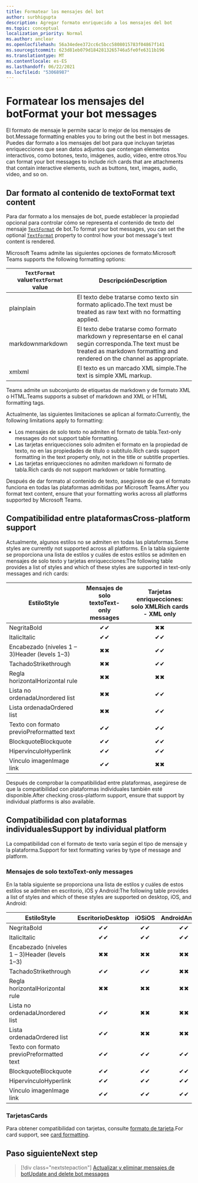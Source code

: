 ```yaml
---
title: Formatear los mensajes del bot
author: surbhigupta
description: Agregar formato enriquecido a los mensajes del bot
ms.topic: conceptual
localization_priority: Normal
ms.author: anclear
ms.openlocfilehash: 56a34edee372cc6c5bcc5808015783f04867f141
ms.sourcegitcommit: 623d81eb079d1842813265746a5fe0fe6311b196
ms.translationtype: MT
ms.contentlocale: es-ES
ms.lasthandoff: 06/22/2021
ms.locfileid: "53068987"
---
```

# <a name="format-your-bot-messages"></a><span data-ttu-id="11fa3-103">Formatear los mensajes del bot</span><span class="sxs-lookup"><span data-stu-id="11fa3-103">Format your bot messages</span></span>

<span data-ttu-id="11fa3-104">El formato de mensaje le permite sacar lo mejor de los mensajes de bot.</span><span class="sxs-lookup"><span data-stu-id="11fa3-104">Message formatting enables you to bring out the best in bot messages.</span></span> <span data-ttu-id="11fa3-105">Puedes dar formato a los mensajes del bot para que incluyan tarjetas enriquecciones que sean datos adjuntos que contengan elementos interactivos, como botones, texto, imágenes, audio, vídeo, entre otros.</span><span class="sxs-lookup"><span data-stu-id="11fa3-105">You can format your bot messages to include rich cards that are attachments that contain interactive elements, such as buttons, text, images, audio, video, and so on.</span></span>

## <a name="format-text-content"></a><span data-ttu-id="11fa3-106">Dar formato al contenido de texto</span><span class="sxs-lookup"><span data-stu-id="11fa3-106">Format text content</span></span>

<span data-ttu-id="11fa3-107">Para dar formato a los mensajes de bot, puede establecer la propiedad opcional para controlar cómo se representa el contenido de texto del mensaje [`TextFormat`](/bot-framework/dotnet/bot-builder-dotnet-create-messages#customizing-a-message) de bot.</span><span class="sxs-lookup"><span data-stu-id="11fa3-107">To format your bot messages, you can set the optional [`TextFormat`](/bot-framework/dotnet/bot-builder-dotnet-create-messages#customizing-a-message) property to control how your bot message's text content is rendered.</span></span>

<span data-ttu-id="11fa3-108">Microsoft Teams admite las siguientes opciones de formato:</span><span class="sxs-lookup"><span data-stu-id="11fa3-108">Microsoft Teams supports the following formatting options:</span></span>

| <span data-ttu-id="11fa3-109">`TextFormat` value</span><span class="sxs-lookup"><span data-stu-id="11fa3-109">`TextFormat` value</span></span> | <span data-ttu-id="11fa3-110">Descripción</span><span class="sxs-lookup"><span data-stu-id="11fa3-110">Description</span></span> |
| --- | --- |
| <span data-ttu-id="11fa3-111">plain</span><span class="sxs-lookup"><span data-stu-id="11fa3-111">plain</span></span> | <span data-ttu-id="11fa3-112">El texto debe tratarse como texto sin formato aplicado.</span><span class="sxs-lookup"><span data-stu-id="11fa3-112">The text must be treated as raw text with no formatting applied.</span></span>|
| <span data-ttu-id="11fa3-113">markdown</span><span class="sxs-lookup"><span data-stu-id="11fa3-113">markdown</span></span> | <span data-ttu-id="11fa3-114">El texto debe tratarse como formato markdown y representarse en el canal según corresponda.</span><span class="sxs-lookup"><span data-stu-id="11fa3-114">The text must be treated as markdown formatting and rendered on the channel as appropriate.</span></span> |
| <span data-ttu-id="11fa3-115">xml</span><span class="sxs-lookup"><span data-stu-id="11fa3-115">xml</span></span> | <span data-ttu-id="11fa3-116">El texto es un marcado XML simple.</span><span class="sxs-lookup"><span data-stu-id="11fa3-116">The text is simple XML markup.</span></span> |

<span data-ttu-id="11fa3-117">Teams admite un subconjunto de etiquetas de markdown y de formato XML o HTML.</span><span class="sxs-lookup"><span data-stu-id="11fa3-117">Teams supports a subset of markdown and XML or HTML formatting tags.</span></span>

<span data-ttu-id="11fa3-118">Actualmente, las siguientes limitaciones se aplican al formato:</span><span class="sxs-lookup"><span data-stu-id="11fa3-118">Currently, the following limitations apply to formatting:</span></span>

* <span data-ttu-id="11fa3-119">Los mensajes de solo texto no admiten el formato de tabla.</span><span class="sxs-lookup"><span data-stu-id="11fa3-119">Text-only messages do not support table formatting.</span></span>
* <span data-ttu-id="11fa3-120">Las tarjetas enriquecciones solo admiten el formato en la propiedad de texto, no en las propiedades de título o subtítulo.</span><span class="sxs-lookup"><span data-stu-id="11fa3-120">Rich cards support formatting in the text property only, not in the title or subtitle properties.</span></span>
* <span data-ttu-id="11fa3-121">Las tarjetas enriquecciones no admiten markdown ni formato de tabla.</span><span class="sxs-lookup"><span data-stu-id="11fa3-121">Rich cards do not support markdown or table formatting.</span></span>

<span data-ttu-id="11fa3-122">Después de dar formato al contenido de texto, asegúrese de que el formato funciona en todas las plataformas admitidas por Microsoft Teams.</span><span class="sxs-lookup"><span data-stu-id="11fa3-122">After you format text content, ensure that your formatting works across all platforms supported by Microsoft Teams.</span></span>

## <a name="cross-platform-support"></a><span data-ttu-id="11fa3-123">Compatibilidad entre plataformas</span><span class="sxs-lookup"><span data-stu-id="11fa3-123">Cross-platform support</span></span>

<span data-ttu-id="11fa3-124">Actualmente, algunos estilos no se admiten en todas las plataformas.</span><span class="sxs-lookup"><span data-stu-id="11fa3-124">Some styles are currently not supported across all platforms.</span></span> <span data-ttu-id="11fa3-125">En la tabla siguiente se proporciona una lista de estilos y cuáles de estos estilos se admiten en mensajes de solo texto y tarjetas enriquecciones:</span><span class="sxs-lookup"><span data-stu-id="11fa3-125">The following table provides a list of styles and which of these styles are supported in text-only messages and rich cards:</span></span>

| <span data-ttu-id="11fa3-126">Estilo</span><span class="sxs-lookup"><span data-stu-id="11fa3-126">Style</span></span>                     | <span data-ttu-id="11fa3-127">Mensajes de solo texto</span><span class="sxs-lookup"><span data-stu-id="11fa3-127">Text-only messages</span></span> | <span data-ttu-id="11fa3-128">Tarjetas enriquecciones: solo XML</span><span class="sxs-lookup"><span data-stu-id="11fa3-128">Rich cards - XML only</span></span> |
| ---                       | :---: | :---: |
| <span data-ttu-id="11fa3-129">Negrita</span><span class="sxs-lookup"><span data-stu-id="11fa3-129">Bold</span></span>                      | <span data-ttu-id="11fa3-130">✔</span><span class="sxs-lookup"><span data-stu-id="11fa3-130">✔</span></span> | <span data-ttu-id="11fa3-131">✖</span><span class="sxs-lookup"><span data-stu-id="11fa3-131">✖</span></span> |
| <span data-ttu-id="11fa3-132">Italic</span><span class="sxs-lookup"><span data-stu-id="11fa3-132">Italic</span></span>                    | <span data-ttu-id="11fa3-133">✔</span><span class="sxs-lookup"><span data-stu-id="11fa3-133">✔</span></span> | <span data-ttu-id="11fa3-134">✔</span><span class="sxs-lookup"><span data-stu-id="11fa3-134">✔</span></span> |
| <span data-ttu-id="11fa3-135">Encabezado (niveles 1 &ndash; 3)</span><span class="sxs-lookup"><span data-stu-id="11fa3-135">Header (levels 1&ndash;3)</span></span> | <span data-ttu-id="11fa3-136">✖</span><span class="sxs-lookup"><span data-stu-id="11fa3-136">✖</span></span> | <span data-ttu-id="11fa3-137">✔</span><span class="sxs-lookup"><span data-stu-id="11fa3-137">✔</span></span> |
| <span data-ttu-id="11fa3-138">Tachado</span><span class="sxs-lookup"><span data-stu-id="11fa3-138">Strikethrough</span></span>             | <span data-ttu-id="11fa3-139">✖</span><span class="sxs-lookup"><span data-stu-id="11fa3-139">✖</span></span> | <span data-ttu-id="11fa3-140">✔</span><span class="sxs-lookup"><span data-stu-id="11fa3-140">✔</span></span> |
| <span data-ttu-id="11fa3-141">Regla horizontal</span><span class="sxs-lookup"><span data-stu-id="11fa3-141">Horizontal rule</span></span>           | <span data-ttu-id="11fa3-142">✖</span><span class="sxs-lookup"><span data-stu-id="11fa3-142">✖</span></span> | <span data-ttu-id="11fa3-143">✖</span><span class="sxs-lookup"><span data-stu-id="11fa3-143">✖</span></span> |
| <span data-ttu-id="11fa3-144">Lista no ordenada</span><span class="sxs-lookup"><span data-stu-id="11fa3-144">Unordered list</span></span>            | <span data-ttu-id="11fa3-145">✖</span><span class="sxs-lookup"><span data-stu-id="11fa3-145">✖</span></span> | <span data-ttu-id="11fa3-146">✔</span><span class="sxs-lookup"><span data-stu-id="11fa3-146">✔</span></span> |
| <span data-ttu-id="11fa3-147">Lista ordenada</span><span class="sxs-lookup"><span data-stu-id="11fa3-147">Ordered list</span></span>              | <span data-ttu-id="11fa3-148">✖</span><span class="sxs-lookup"><span data-stu-id="11fa3-148">✖</span></span> | <span data-ttu-id="11fa3-149">✔</span><span class="sxs-lookup"><span data-stu-id="11fa3-149">✔</span></span> |
| <span data-ttu-id="11fa3-150">Texto con formato previo</span><span class="sxs-lookup"><span data-stu-id="11fa3-150">Preformatted text</span></span>         | <span data-ttu-id="11fa3-151">✔</span><span class="sxs-lookup"><span data-stu-id="11fa3-151">✔</span></span> | <span data-ttu-id="11fa3-152">✔</span><span class="sxs-lookup"><span data-stu-id="11fa3-152">✔</span></span> |
| <span data-ttu-id="11fa3-153">Blockquote</span><span class="sxs-lookup"><span data-stu-id="11fa3-153">Blockquote</span></span>                | <span data-ttu-id="11fa3-154">✔</span><span class="sxs-lookup"><span data-stu-id="11fa3-154">✔</span></span> | <span data-ttu-id="11fa3-155">✔</span><span class="sxs-lookup"><span data-stu-id="11fa3-155">✔</span></span> |
| <span data-ttu-id="11fa3-156">Hipervínculo</span><span class="sxs-lookup"><span data-stu-id="11fa3-156">Hyperlink</span></span>                 | <span data-ttu-id="11fa3-157">✔</span><span class="sxs-lookup"><span data-stu-id="11fa3-157">✔</span></span> | <span data-ttu-id="11fa3-158">✔</span><span class="sxs-lookup"><span data-stu-id="11fa3-158">✔</span></span> |
| <span data-ttu-id="11fa3-159">Vínculo imagen</span><span class="sxs-lookup"><span data-stu-id="11fa3-159">Image link</span></span>                | <span data-ttu-id="11fa3-160">✔</span><span class="sxs-lookup"><span data-stu-id="11fa3-160">✔</span></span> | <span data-ttu-id="11fa3-161">✖</span><span class="sxs-lookup"><span data-stu-id="11fa3-161">✖</span></span> |

<span data-ttu-id="11fa3-162">Después de comprobar la compatibilidad entre plataformas, asegúrese de que la compatibilidad con plataformas individuales también esté disponible.</span><span class="sxs-lookup"><span data-stu-id="11fa3-162">After checking cross-platform support, ensure that support by individual platforms is also available.</span></span>

## <a name="support-by-individual-platform"></a><span data-ttu-id="11fa3-163">Compatibilidad con plataformas individuales</span><span class="sxs-lookup"><span data-stu-id="11fa3-163">Support by individual platform</span></span>

<span data-ttu-id="11fa3-164">La compatibilidad con el formato de texto varía según el tipo de mensaje y la plataforma.</span><span class="sxs-lookup"><span data-stu-id="11fa3-164">Support for text formatting varies by type of message and platform.</span></span>

### <a name="text-only-messages"></a><span data-ttu-id="11fa3-165">Mensajes de solo texto</span><span class="sxs-lookup"><span data-stu-id="11fa3-165">Text-only messages</span></span>

<span data-ttu-id="11fa3-166">En la tabla siguiente se proporciona una lista de estilos y cuáles de estos estilos se admiten en escritorio, iOS y Android:</span><span class="sxs-lookup"><span data-stu-id="11fa3-166">The following table provides a list of styles and which of these styles are supported on desktop, iOS, and Android:</span></span>

| <span data-ttu-id="11fa3-167">Estilo</span><span class="sxs-lookup"><span data-stu-id="11fa3-167">Style</span></span>                     | <span data-ttu-id="11fa3-168">Escritorio</span><span class="sxs-lookup"><span data-stu-id="11fa3-168">Desktop</span></span> | <span data-ttu-id="11fa3-169">iOS</span><span class="sxs-lookup"><span data-stu-id="11fa3-169">iOS</span></span> | <span data-ttu-id="11fa3-170">Android</span><span class="sxs-lookup"><span data-stu-id="11fa3-170">Android</span></span> |
| ---                       | :---: | :---: | :---: |
| <span data-ttu-id="11fa3-171">Negrita</span><span class="sxs-lookup"><span data-stu-id="11fa3-171">Bold</span></span>                      | <span data-ttu-id="11fa3-172">✔</span><span class="sxs-lookup"><span data-stu-id="11fa3-172">✔</span></span> | <span data-ttu-id="11fa3-173">✔</span><span class="sxs-lookup"><span data-stu-id="11fa3-173">✔</span></span> | <span data-ttu-id="11fa3-174">✔</span><span class="sxs-lookup"><span data-stu-id="11fa3-174">✔</span></span> |
| <span data-ttu-id="11fa3-175">Italic</span><span class="sxs-lookup"><span data-stu-id="11fa3-175">Italic</span></span>                    | <span data-ttu-id="11fa3-176">✔</span><span class="sxs-lookup"><span data-stu-id="11fa3-176">✔</span></span> | <span data-ttu-id="11fa3-177">✔</span><span class="sxs-lookup"><span data-stu-id="11fa3-177">✔</span></span> | <span data-ttu-id="11fa3-178">✔</span><span class="sxs-lookup"><span data-stu-id="11fa3-178">✔</span></span> |
| <span data-ttu-id="11fa3-179">Encabezado (niveles 1 &ndash; 3)</span><span class="sxs-lookup"><span data-stu-id="11fa3-179">Header (levels 1&ndash;3)</span></span> | <span data-ttu-id="11fa3-180">✖</span><span class="sxs-lookup"><span data-stu-id="11fa3-180">✖</span></span> | <span data-ttu-id="11fa3-181">✖</span><span class="sxs-lookup"><span data-stu-id="11fa3-181">✖</span></span> | <span data-ttu-id="11fa3-182">✖</span><span class="sxs-lookup"><span data-stu-id="11fa3-182">✖</span></span> |
| <span data-ttu-id="11fa3-183">Tachado</span><span class="sxs-lookup"><span data-stu-id="11fa3-183">Strikethrough</span></span>             | <span data-ttu-id="11fa3-184">✔</span><span class="sxs-lookup"><span data-stu-id="11fa3-184">✔</span></span> | <span data-ttu-id="11fa3-185">✔</span><span class="sxs-lookup"><span data-stu-id="11fa3-185">✔</span></span> | <span data-ttu-id="11fa3-186">✖</span><span class="sxs-lookup"><span data-stu-id="11fa3-186">✖</span></span> |
| <span data-ttu-id="11fa3-187">Regla horizontal</span><span class="sxs-lookup"><span data-stu-id="11fa3-187">Horizontal rule</span></span>           | <span data-ttu-id="11fa3-188">✖</span><span class="sxs-lookup"><span data-stu-id="11fa3-188">✖</span></span> | <span data-ttu-id="11fa3-189">✖</span><span class="sxs-lookup"><span data-stu-id="11fa3-189">✖</span></span> | <span data-ttu-id="11fa3-190">✖</span><span class="sxs-lookup"><span data-stu-id="11fa3-190">✖</span></span> |
| <span data-ttu-id="11fa3-191">Lista no ordenada</span><span class="sxs-lookup"><span data-stu-id="11fa3-191">Unordered list</span></span>            | <span data-ttu-id="11fa3-192">✔</span><span class="sxs-lookup"><span data-stu-id="11fa3-192">✔</span></span> | <span data-ttu-id="11fa3-193">✖</span><span class="sxs-lookup"><span data-stu-id="11fa3-193">✖</span></span> | <span data-ttu-id="11fa3-194">✖</span><span class="sxs-lookup"><span data-stu-id="11fa3-194">✖</span></span> |
| <span data-ttu-id="11fa3-195">Lista ordenada</span><span class="sxs-lookup"><span data-stu-id="11fa3-195">Ordered list</span></span>              | <span data-ttu-id="11fa3-196">✔</span><span class="sxs-lookup"><span data-stu-id="11fa3-196">✔</span></span> | <span data-ttu-id="11fa3-197">✖</span><span class="sxs-lookup"><span data-stu-id="11fa3-197">✖</span></span> | <span data-ttu-id="11fa3-198">✖</span><span class="sxs-lookup"><span data-stu-id="11fa3-198">✖</span></span> |
| <span data-ttu-id="11fa3-199">Texto con formato previo</span><span class="sxs-lookup"><span data-stu-id="11fa3-199">Preformatted text</span></span>         | <span data-ttu-id="11fa3-200">✔</span><span class="sxs-lookup"><span data-stu-id="11fa3-200">✔</span></span> | <span data-ttu-id="11fa3-201">✔</span><span class="sxs-lookup"><span data-stu-id="11fa3-201">✔</span></span> | <span data-ttu-id="11fa3-202">✔</span><span class="sxs-lookup"><span data-stu-id="11fa3-202">✔</span></span> |
| <span data-ttu-id="11fa3-203">Blockquote</span><span class="sxs-lookup"><span data-stu-id="11fa3-203">Blockquote</span></span>                | <span data-ttu-id="11fa3-204">✔</span><span class="sxs-lookup"><span data-stu-id="11fa3-204">✔</span></span> | <span data-ttu-id="11fa3-205">✔</span><span class="sxs-lookup"><span data-stu-id="11fa3-205">✔</span></span> | <span data-ttu-id="11fa3-206">✔</span><span class="sxs-lookup"><span data-stu-id="11fa3-206">✔</span></span> |
| <span data-ttu-id="11fa3-207">Hipervínculo</span><span class="sxs-lookup"><span data-stu-id="11fa3-207">Hyperlink</span></span>                 | <span data-ttu-id="11fa3-208">✔</span><span class="sxs-lookup"><span data-stu-id="11fa3-208">✔</span></span> | <span data-ttu-id="11fa3-209">✔</span><span class="sxs-lookup"><span data-stu-id="11fa3-209">✔</span></span> | <span data-ttu-id="11fa3-210">✔</span><span class="sxs-lookup"><span data-stu-id="11fa3-210">✔</span></span> |
| <span data-ttu-id="11fa3-211">Vínculo imagen</span><span class="sxs-lookup"><span data-stu-id="11fa3-211">Image link</span></span>                | <span data-ttu-id="11fa3-212">✔</span><span class="sxs-lookup"><span data-stu-id="11fa3-212">✔</span></span> | <span data-ttu-id="11fa3-213">✔</span><span class="sxs-lookup"><span data-stu-id="11fa3-213">✔</span></span> | <span data-ttu-id="11fa3-214">✔</span><span class="sxs-lookup"><span data-stu-id="11fa3-214">✔</span></span> |

### <a name="cards"></a><span data-ttu-id="11fa3-215">Tarjetas</span><span class="sxs-lookup"><span data-stu-id="11fa3-215">Cards</span></span>

<span data-ttu-id="11fa3-216">Para obtener compatibilidad con tarjetas, consulte [formato de tarjeta](~/task-modules-and-cards/cards/cards-format.md).</span><span class="sxs-lookup"><span data-stu-id="11fa3-216">For card support, see [card formatting](~/task-modules-and-cards/cards/cards-format.md).</span></span>

## <a name="next-step"></a><span data-ttu-id="11fa3-217">Paso siguiente</span><span class="sxs-lookup"><span data-stu-id="11fa3-217">Next step</span></span>

> [!div class="nextstepaction"]
> [<span data-ttu-id="11fa3-218">Actualizar y eliminar mensajes de bot</span><span class="sxs-lookup"><span data-stu-id="11fa3-218">Update and delete bot messages</span></span>](~/bots/how-to/update-and-delete-bot-messages.md)
